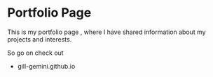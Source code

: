 # Portfolio Page

This is my portfolio page , where I have shared information about my projects and interests.

So go on check out

* gill-gemini.github.io
